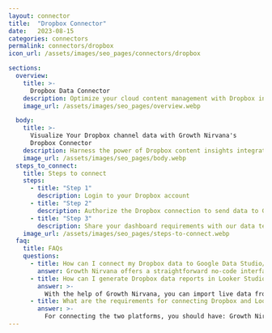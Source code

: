 ```yaml
---
layout: connector
title:  "Dropbox Connector"
date:   2023-08-15
categories: connectors
permalink: connectors/dropbox
icon_url: /assets/images/seo_pages/connectors/dropbox

sections:
  overview:
    title: >-
      Dropbox Data Connector
    description: Optimize your cloud content management with Dropbox integration. Seamlessly merge Dropbox's content data with Looker Studio's analytical prowess, unlocking insights that drive collaboration, content strategies, and operational efficiency.
    image_url: /assets/images/seo_pages/overview.webp

  body:
    title: >-
      Visualize Your Dropbox channel data with Growth Nirvana's
      Dropbox Connector
    description: Harness the power of Dropbox content insights integrated into Looker Studio for strategic content management decisions.
    image_url: /assets/images/seo_pages/body.webp
  steps_to_connect:
    title: Steps to connect
    steps:
      - title: "Step 1"
        description: Login to your Dropbox account
      - title: "Step 2"
        description: Authorize the Dropbox connection to send data to Growth Nirvana
      - title: "Step 3"
        description: Share your dashboard requirements with our data team. We will build the report for you.
    image_url: /assets/images/seo_pages/steps-to-connect.webp
  faq:
    title: FAQs
    questions:
      - title: How can I connect my Dropbox data to Google Data Studio/Looker Studio?
        answer: Growth Nirvana offers a straightforward no-code interface to connect to Dropbox data sources.
      - title: How can I generate Dropbox data reports in Looker Studio?
        answer: >-
          With the help of Growth Nirvana, you can import live data from Dropbox into Looker Studio. These data can be viewed in charts, tables, and dashboards to generate branded reports that can be shared instantly.
      - title: What are the requirements for connecting Dropbox and Looker Studio?
        answer: >-
          For connecting the two platforms, you should have: Growth Nirvana Account and Dropbox Ads Account
---
```

